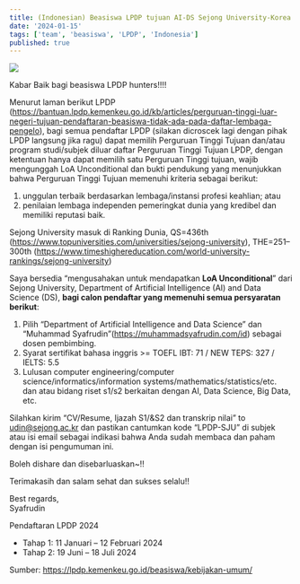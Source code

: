 ```yaml
---
title: (Indonesian) Beasiswa LPDP tujuan AI-DS Sejong University-Korea Selatan
date: '2024-01-15'
tags: ['team', 'beasiswa', 'LPDP', 'Indonesia']
published: true
---
```


<img src="/updates/aidpt.png"/><br/>

Kabar Baik bagi beasiswa LPDP hunters!!!!

Menurut laman berikut LPDP (<a target='_blank' alt='link' rel='noopener noreferrer' href='https://bantuan.lpdp.kemenkeu.go.id/kb/articles/perguruan-tinggi-luar-negeri-tujuan-pendaftaran-beasiswa-tidak-ada-pada-daftar-lembaga-pengelo'>https://bantuan.lpdp.kemenkeu.go.id/kb/articles/perguruan-tinggi-luar-negeri-tujuan-pendaftaran-beasiswa-tidak-ada-pada-daftar-lembaga-pengelo</a>), bagi semua pendaftar LPDP (silakan dicroscek lagi dengan pihak LPDP langsung jika ragu) dapat memilih Perguruan Tinggi Tujuan dan/atau program studi/subjek diluar daftar Perguruan Tinggi Tujuan LPDP, dengan ketentuan hanya dapat memilih satu Perguruan Tinggi tujuan, wajib mengunggah LoA Unconditional dan bukti pendukung yang menunjukkan bahwa Perguruan Tinggi Tujuan memenuhi kriteria sebagai berikut: <!--truncate-->

1) unggulan terbaik berdasarkan lembaga/instansi profesi keahlian; atau<br/>
2) penilaian lembaga independen pemeringkat dunia yang kredibel dan memiliki reputasi baik.

Sejong University masuk di Ranking Dunia, QS=436th (<a target='_blank' alt='link' rel='noopener noreferrer' href='https://www.topuniversities.com/universities/sejong-university'>https://www.topuniversities.com/universities/sejong-university</a>), THE=251–300th (<a target='_blank' alt='link' rel='noopener noreferrer' href='https://www.timeshighereducation.com/world-university-rankings/sejong-university'>https://www.timeshighereducation.com/world-university-rankings/sejong-university</a>) 

Saya bersedia “mengusahakan untuk mendapatkan <b>LoA Unconditional</b>” dari Sejong University, Department of Artificial Intelligence (AI) and Data Science (DS), <b>bagi calon pendaftar yang memenuhi semua persyaratan berikut</b>: 

1. Pilih “Department of Artificial Intelligence and Data Science” dan “Muhammad Syafrudin”(<a target='_blank' alt='link' rel='noopener noreferrer' href='https://muhammadsyafrudin.com/id'>https://muhammadsyafrudin.com/id</a>) sebagai dosen pembimbing.<br/>
2. Syarat sertifikat bahasa inggris >= TOEFL IBT: 71 / NEW TEPS: 327 / IELTS: 5.5<br/>
3. Lulusan computer engineering/computer science/informatics/information systems/mathematics/statistics/etc. dan atau bidang riset s1/s2 berkaitan dengan AI, Data Science, Big Data, etc. <br/>

Silahkan kirim “CV/Resume, Ijazah S1/&S2 dan transkrip nilai” to udin@sejong.ac.kr dan pastikan cantumkan kode “LPDP-SJU” di subjek atau isi email sebagai indikasi bahwa Anda sudah membaca dan paham dengan isi pengumuman ini. 

Boleh dishare dan disebarluaskan~!!

Terimakasih dan salam sehat dan sukses selalu!!

Best regards,<br/>
Syafrudin


Pendaftaran LPDP 2024 
- Tahap 1: 11 Januari – 12 Februari 2024 <br/>
- Tahap 2: 19 Juni – 18 Juli 2024

Sumber: <a target='_blank' alt='link' rel='noopener noreferrer' href='https://lpdp.kemenkeu.go.id/beasiswa/kebijakan-umum/'>https://lpdp.kemenkeu.go.id/beasiswa/kebijakan-umum/</a>
